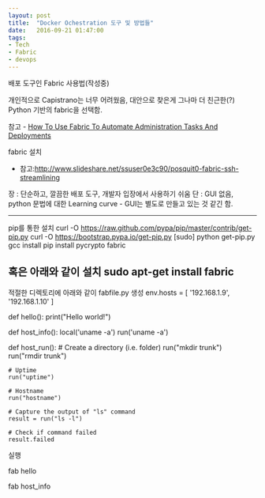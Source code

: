 ```yaml
---
layout: post
title:  "Docker Ochestration 도구 및 방법들"
date:   2016-09-21 01:47:00
tags:
- Tech
- Fabric
- devops
---
```


배포 도구인 Fabric 사용법(작성중)

개인적으로 Capistrano는 너무 어려웠음, 대안으로 찾은게 그나마 더 친근한(?) Python 기반의 fabric을 선택함.

참고 - [How To Use Fabric To Automate Administration Tasks And Deployments](https://www.digitalocean.com/community/tutorials/how-to-use-fabric-to-automate-administration-tasks-and-deployments)

fabric 설치
- 참고:http://www.slideshare.net/ssuser0e3c90/posquit0-fabric-ssh-streamlining

장 : 단순하고, 깔끔한 배포 도구, 개발자 입장에서 사용하기 쉬움
단 : GUI 없음, python 문법에 대한 Learning curve - GUI는 별도로 만들고 있는 것 같긴 함.

--------------------------------------------------------
pip를 통한 설치
curl -O https://raw.github.com/pypa/pip/master/contrib/get-pip.py
curl -O https://bootstrap.pypa.io/get-pip.py
[sudo] python get-pip.py
gcc install
pip install pycrypto fabric

혹은 아래와 같이 설치
sudo apt-get install fabric
--------------------------------------------------------

적절한 디렉토리에 아래와 같이 fabfile.py 생성
env.hosts = [
        '192.168.1.9',
        '192.168.1.10'
]

def hello():
    print("Hello world!")

def host_info():
    local('uname -a')
    run('uname -a')

def host_run():
    # Create a directory (i.e. folder)
    run("mkdir trunk")
    run("rmdir trunk")

    # Uptime
    run("uptime")

    # Hostname
    run("hostname")

    # Capture the output of "ls" command
    result = run("ls -l")

    # Check if command failed
    result.failed

실행

fab hello

fab host_info
